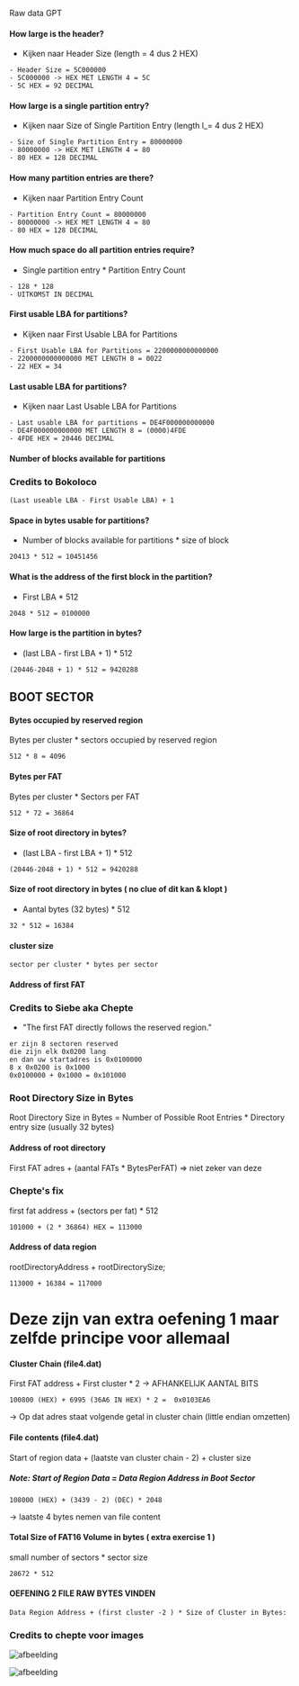 
Raw data GPT


#### How large is the header?
- Kijken naar Header Size (length = 4 dus 2 HEX)

```
- Header Size = 5C000000
- 5C000000 -> HEX MET LENGTH 4 = 5C
- 5C HEX = 92 DECIMAL 
```

#### How large is a single partition entry?
- Kijken naar Size of Single Partition Entry (length l_= 4 dus 2 HEX)

```
- Size of Single Partition Entry = 80000000
- 80000000 -> HEX MET LENGTH 4 = 80
- 80 HEX = 128 DECIMAL
```

#### How many partition entries are there?
- Kijken naar Partition Entry Count

```
- Partition Entry Count = 80000000
- 80000000 -> HEX MET LENGTH 4 = 80
- 80 HEX = 128 DECIMAL
```

#### How much space do all partition entries require?
- Single partition entry * Partition Entry Count

```
- 128 * 128
- UITKOMST IN DECIMAL
```

#### First usable LBA for partitions?
- Kijken naar First Usable LBA for Partitions

```
- First Usable LBA for Partitions = 2200000000000000
- 2200000000000000 MET LENGTH 8 = 0022
- 22 HEX = 34
```

#### Last usable LBA for partitions?
- Kijken naar Last Usable LBA for Partitions

```
- Last usable LBA for partitions = DE4F000000000000
- DE4F000000000000 MET LENGTH 8 = (0000)4FDE
- 4FDE HEX = 20446 DECIMAL
```

#### Number of blocks available for partitions
### Credits to Bokoloco
```
(Last useable LBA - First Usable LBA) + 1
```

#### Space in bytes usable for partitions?
- Number of blocks available for partitions * size of block

```
20413 * 512 = 10451456
```

#### What is the address of the first block in the partition?
- First LBA * 512

```
2048 * 512 = 0100000
```

#### How large is the partition in bytes?
- (last LBA - first LBA + 1) * 512

```
(20446-2048 + 1) * 512 = 9420288
```

## BOOT SECTOR

#### Bytes occupied by reserved region
Bytes per cluster * sectors occupied by reserved region

```
512 * 8 = 4096
```

#### Bytes per FAT
Bytes per cluster * Sectors per FAT

```
512 * 72 = 36864
```

#### Size of root directory in bytes?
- (last LBA - first LBA + 1) * 512

```
(20446-2048 + 1) * 512 = 9420288
```

#### Size of root directory in bytes ( no clue of dit kan & klopt )
- Aantal bytes (32 bytes) * 512

```
32 * 512 = 16384
```

#### cluster size 
```
sector per cluster * bytes per sector
```

#### Address of first FAT
### Credits to Siebe aka Chepte 
- "The first FAT directly follows the reserved region."
```
er zijn 8 sectoren reserved
die zijn elk 0x0200 lang
en dan uw startadres is 0x0100000
8 x 0x0200 is 0x1000
0x0100000 + 0x1000 = 0x101000
```

### Root Directory Size in Bytes
Root Directory Size in Bytes = Number of Possible Root Entries * Directory entry size (usually 32 bytes)

#### Address of root directory
First FAT adres + (aantal FATs * BytesPerFAT) => niet zeker van deze
### Chepte's fix
first fat address + (sectors per fat) * 512

```
101000 + (2 * 36864) HEX = 113000
```

#### Address of data region
rootDirectoryAddress + rootDirectorySize;

```
113000 + 16384 = 117000
```

# Deze zijn van extra oefening 1 maar zelfde principe voor allemaal

#### Cluster Chain (file4.dat)
First FAT address + First cluster * 2 &rarr; AFHANKELIJK AANTAL BITS

```
100800 (HEX) + 6995 (36A6 IN HEX) * 2 =  0x0103EA6
```
&rarr; Op dat adres staat volgende getal in cluster chain (little endian omzetten)

#### File contents (file4.dat)
Start of region data + (laatste van cluster chain - 2) + cluster size

##### Note: Start of Region Data = Data Region Address in Boot Sector

```
108000 (HEX) + (3439 - 2) (DEC) * 2048
```
&rarr; laatste 4 bytes nemen van file content

#### Total Size of FAT16 Volume in bytes ( extra exercise 1 )
small number of sectors * sector size 

```
28672 * 512
```

#### OEFENING 2 FILE RAW BYTES VINDEN

```
Data Region Address + (first cluster -2 ) * Size of Cluster in Bytes:
```

### Credits to chepte voor images

![afbeelding](https://user-images.githubusercontent.com/71447000/120071478-edf45080-c08f-11eb-9095-cb61bf6f396b.png)


![afbeelding](https://user-images.githubusercontent.com/71447000/120071562-4b889d00-c090-11eb-9251-b099c59d166f.png)


